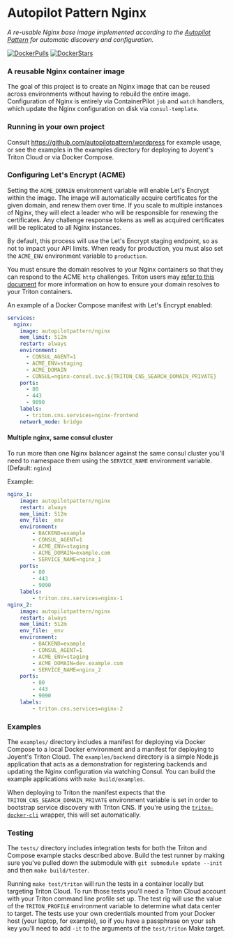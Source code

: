 Autopilot Pattern Nginx
=======================

*A re-usable Nginx base image implemented according to the [Autopilot Pattern](http://autopilotpattern.io/) for automatic discovery and configuration.*

[![DockerPulls](https://img.shields.io/docker/pulls/autopilotpattern/nginx.svg)](https://registry.hub.docker.com/u/autopilotpattern/nginx/)
[![DockerStars](https://img.shields.io/docker/stars/autopilotpattern/nginx.svg)](https://registry.hub.docker.com/u/autopilotpattern/nginx/)

### A reusable Nginx container image

The goal of this project is to create an Nginx image that can be reused across environments without having to rebuild the entire image. Configuration of Nginx is entirely via ContainerPilot `job` and `watch` handlers, which update the Nginx configuration on disk via `consul-template`.

### Running in your own project

Consult https://github.com/autopilotpattern/wordpress for example usage, or see the examples in the examples directory for deploying to Joyent's Triton Cloud or via Docker Compose.

### Configuring Let's Encrypt (ACME)

Setting the `ACME_DOMAIN` environment variable will enable Let's Encrypt within the image. The image will automatically acquire certificates for the given domain, and renew them over time. If you scale to multiple instances of Nginx, they will elect a leader who will be responsible for renewing the certificates.  Any challenge response tokens as well as acquired certificates will be replicated to all Nginx instances.

By default, this process will use the Let's Encrypt staging endpoint, so as not to impact your API limits. When ready for production, you must also set the `ACME_ENV` environment variable to `production`.

You must ensure the domain resolves to your Nginx containers so that they can respond to the ACME `http` challenges. Triton users may [refer to this document](https://docs.joyent.com/public-cloud/network/cns/faq#can-i-use-my-own-domain-name-with-triton-cns) for more information on how to ensure your domain resolves to your Triton containers.

An example of a Docker Compose manifest with Let's Encrypt enabled:

```yaml
services:
  nginx:
    image: autopilotpattern/nginx
    mem_limit: 512m
    restart: always
    environment:
      - CONSUL_AGENT=1
      - ACME_ENV=staging
      - ACME_DOMAIN
      - CONSUL=nginx-consul.svc.${TRITON_CNS_SEARCH_DOMAIN_PRIVATE}
    ports:
      - 80
      - 443
      - 9090
    labels:
      - triton.cns.services=nginx-frontend
    network_mode: bridge
```

#### Multiple nginx, same consul cluster

To run more than one Nginx balancer against the same consul cluster you'll need
to namespace them using the `SERVICE_NAME` environment variable. (Default: `nginx`)

Example:

```yaml
nginx_1:
    image: autopilotpattern/nginx
    restart: always
    mem_limit: 512m
    env_file: _env
    environment:
        - BACKEND=example
        - CONSUL_AGENT=1
        - ACME_ENV=staging
        - ACME_DOMAIN=example.com
        - SERVICE_NAME=nginx_1
    ports:
        - 80
        - 443
        - 9090
    labels:
        - triton.cns.services=nginx-1
nginx_2:
    image: autopilotpattern/nginx
    restart: always
    mem_limit: 512m
    env_file: _env
    environment:
        - BACKEND=example
        - CONSUL_AGENT=1
        - ACME_ENV=staging
        - ACME_DOMAIN=dev.example.com
        - SERVICE_NAME=nginx_2
    ports:
        - 80
        - 443
        - 9090
    labels:
        - triton.cns.services=nginx-2
```

### Examples

The `examples/` directory includes a manifest for deploying via Docker Compose to a local Docker environment and a manifest for deploying to Joyent's Triton Cloud. The `examples/backend` directory is a simple Node.js application that acts as a demonstration for registering backends and updating the Nginx configuration via watching Consul. You can build the example applications with `make build/examples`.

When deploying to Triton the manifest expects that the `TRITON_CNS_SEARCH_DOMAIN_PRIVATE` environment variable is set in order to bootstrap service discovery with Triton CNS. If you're using the [`triton-docker-cli`](https://github.com/joyent/triton-docker-cli) wrapper, this will set automatically.

### Testing

The `tests/` directory includes integration tests for both the Triton and Compose example stacks described above. Build the test runner by making sure you've pulled down the submodule with `git submodule update --init` and then `make build/tester`.

Running `make test/triton` will run the tests in a container locally but targeting Triton Cloud. To run those tests you'll need a Triton Cloud account with your Triton command line profile set up. The test rig will use the value of the `TRITON_PROFILE` environment variable to determine what data center to target. The tests use your own credentials mounted from your Docker host (your laptop, for example), so if you have a passphrase on your ssh key you'll need to add `-it` to the arguments of the `test/triton` Make target.
